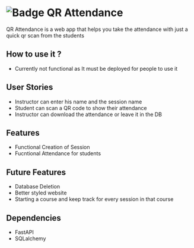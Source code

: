 #  ![Badge](https://img.shields.io/badge/Python-3776AB?style=for-the-badge&logo=python&logoColor=white) QR Attendance

QR Attendance is a web app that helps you take the attendance with just a quick qr scan from the students


## How to use it ?
- Currently not functional as It must be deployed for people to use it 


## User Stories
- Instructor can enter his name and the session name
- Student can scan a QR code to show their attendance
- Instructor can download the attendance or leave it in the DB


## Features
- Functional Creation of Session
- Fucntional Attendance for students


## Future Features
- Database Deletion
- Better styled website
- Starting a course and keep track for every session in that course 


## Dependencies
- FastAPI
- SQLalchemy
